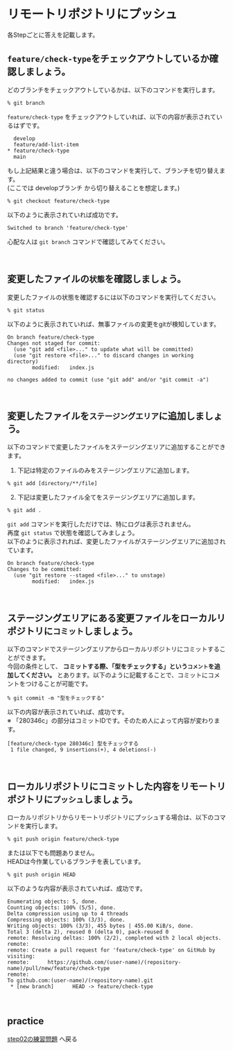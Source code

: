 # リモートリポジトリにプッシュ

各Stepごとに答えを記載します。

## `feature/check-type`をチェックアウトしているか確認しましょう。

どのブランチをチェックアウトしているかは、以下のコマンドを実行します。

```
% git branch
```

`feature/check-type` をチェックアウトしていれば、以下の内容が表示されているはずです。

```
  develop
  feature/add-list-item
* feature/check-type
  main
```

もし上記結果と違う場合は、以下のコマンドを実行して、ブランチを切り替えます。  
(ここでは developブランチ から切り替えることを想定します。)

```
% git checkout feature/check-type
```

以下のように表示されていれば成功です。

```
Switched to branch 'feature/check-type'
```

心配な人は `git branch` コマンドで確認してみてください。

<br>

## 変更したファイルの`状態`を確認しましょう。

変更したファイルの状態を確認するには以下のコマンドを実行してください。

```
% git status
```

以下のように表示されていれば、無事ファイルの変更をgitが検知しています。

```
On branch feature/check-type
Changes not staged for commit:
  (use "git add <file>..." to update what will be committed)
  (use "git restore <file>..." to discard changes in working directory)
        modified:   index.js

no changes added to commit (use "git add" and/or "git commit -a")
```
<br>

## 変更したファイルを`ステージングエリア`に追加しましょう。

以下のコマンドで変更したファイルをステージングエリアに追加することができます。  

1. 下記は特定のファイルのみをステージングエリアに追加します。

```
% git add [directory/**/file]
```

2. 下記は変更したファイル全てをステージングエリアに追加します。

```
% git add .
```

`git add` コマンドを実行しただけでは、特にログは表示されません。  
再度 `git status` で状態を確認してみましょう。  
以下のように表示されれば、変更したファイルがステージングエリアに追加されています。  

```
On branch feature/check-type
Changes to be committed:
  (use "git restore --staged <file>..." to unstage)
        modified:   index.js
```
<br>

## ステージングエリアにある変更ファイルをローカルリポジトリに`コミット`しましょう。

以下のコマンドでステージングエリアからローカルリポジトリにコミットすることができます。  
今回の条件として、 **コミットする際、「型をチェックする」という`コメント`を追加してください。** とあります。以下のように記載することで、コミットにコメントをつけることが可能です。

```
% git commit -m "型をチェックする"
```

以下の内容が表示されていれば、成功です。  
※ 「280346c」の部分はコミットIDです。そのため人によって内容が変わります。

```
[feature/check-type 280346c] 型をチェックする
 1 file changed, 9 insertions(+), 4 deletions(-)
```
<br>

## ローカルリポジトリにコミットした内容をリモートリポジトリに`プッシュ`しましょう。

ローカルリポジトリからリモートリポジトリにプッシュする場合は、以下のコマンドを実行します。

```
% git push origin feature/check-type
```

または以下でも問題ありません。  
HEADは今作業しているブランチを表しています。

```
% git push origin HEAD
```

以下のような内容が表示されていれば、成功です。

```
Enumerating objects: 5, done.
Counting objects: 100% (5/5), done.
Delta compression using up to 4 threads
Compressing objects: 100% (3/3), done.
Writing objects: 100% (3/3), 455 bytes | 455.00 KiB/s, done.
Total 3 (delta 2), reused 0 (delta 0), pack-reused 0
remote: Resolving deltas: 100% (2/2), completed with 2 local objects.
remote: 
remote: Create a pull request for 'feature/check-type' on GitHub by visiting:
remote:      https://github.com/(user-name)/(repository-name)/pull/new/feature/check-type
remote: 
To github.com:(user-name)/(repository-name).git
 * [new branch]      HEAD -> feature/check-type
```

<br>

## practice

[step02の練習問題](../../practice/step02/index.md) へ戻る
